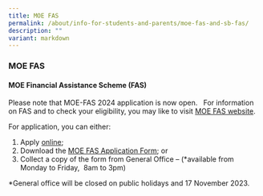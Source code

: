 ```yaml
---
title: MOE FAS
permalink: /about/info-for-students-and-parents/moe-fas-and-sb-fas/
description: ""
variant: markdown
---
```

### **MOE FAS**

#### **MOE Financial Assistance Scheme (FAS)**

      
Please note that MOE-FAS 2024 application is now open.   For information on FAS and to check your eligibility, you may like to visit [MOE FAS website](https://www.moe.gov.sg/financial-matters/financial-assistance).

For application, you can either:

1.  Apply [online](https://form.gov.sg/64e2f8f73f582600139f54ac);
2.  Download the [MOE FAS Application Form](https://drive.google.com/file/d/1OorlFCTwmDKUWCJkpc1YxyGt6IYoan5x/view?usp=drive_link); or
3.  Collect a copy of the form from General Office – (\*available from Monday to Friday,  8am to 3pm)

\*General office will be closed on public holidays and 17 November 2023.